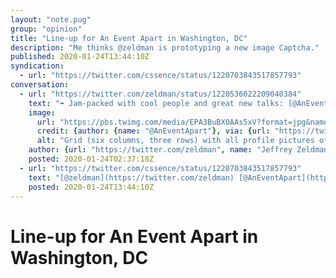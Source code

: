 ```yaml
---
layout: "note.pug"
group: "opinion"
title: "Line-up for An Event Apart in Washington, DC"
description: "Me thinks @zeldman is prototyping a new image Captcha."
published: 2020-01-24T13:44:10Z
syndication:
  - url: "https://twitter.com/cssence/status/1220703843517857793"
conversation:
  - url: "https://twitter.com/zeldman/status/1220536022209040384"
    text: "➠ Jam-packed with cool people and great new talks: [@AnEventApart](https://twitter.com/AnEventApart) kicks off 2020 in Washington, DC’s Woodley Park. Check the schedule and get your ticket before early bird ends!<br><br>[aneventapart.com/event/washington-dc-2020](https://aneventapart.com/event/washington-dc-2020)"
    image:
      url: "https://pbs.twimg.com/media/EPA3BuBX0AAs5xV?format=jpg&name=medium"
      credit: {author: {name: "@AnEventApart"}, via: {url: "https://twitter.com/AnEventApart", name: "Twitter"}}
      alt: "Grid (six columns, three rows) with all profile pictures of the speakers."
    author: {url: "https://twitter.com/zeldman", name: "Jeffrey Zeldman"}
    posted: 2020-01-24T02:37:18Z
  - url: "https://twitter.com/cssence/status/1220703843517857793"
    text: "[@zeldman](https://twitter.com/zeldman) [@AnEventApart](https://twitter.com/AnEventApart)<br>Is this a new Captcha? “To verify you are not a bot, please select all the amazing people in this image.” Quite time-consuming, as you have to select them all."
    posted: 2020-01-24T13:44:10Z
---
```


# Line-up for An Event Apart in Washington, DC

